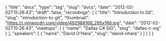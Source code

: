 {
  "title": "dvcs",
  "type": "tag",
  "slug": "dvcs",
  "date": "2012-02-02T15:26:43",
  "draft": false,
  "recordings": [
    {
      "title": "Introduction to Git",
      "slug": "introduction-to-git",
      "thumbnail": "https://i.vimeocdn.com/video/492988166_295x166.jpg",
      "date": "2012-02-02T15:26:43",
      "meetups": [
        {
          "name": "Dallas C# SIG",
          "slug": "dallas-c-sig"
        }
      ],
      "speakers": [
        {
          "name": "David O'Hara",
          "slug": "david-ohara"
        }
      ]
    }
  ]
}